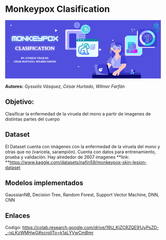 # Monkeypox Clasification
![Banner Monkeypox Clasification](https://github.com/Churtado26/Monkeypox_Clasification/blob/main/Banner%20IA.png)

**Autores:** *Gysselis Vásquez, César Hurtado, Wilmer Farfán*

## Objetivo:
Clasificar la enfermedad de la viruela del mono a partir de imagenes de distintas partes del cuerpo

## Dataset
El Dataset cuenta con imágenes con la enfermedad de la viruela del mono y otras que no (varicela, sarampión).
Cuenta con datos para entrenamiento, prueba y validación. Hay alrededor de 2607 imagenes
**link: **https://www.kaggle.com/datasets/nafin59/monkeypox-skin-lesion-dataset

## Modelos implementados
GaussianNB, Decision Tree, Random Forest, Support Vector Machine, DNN, CNN

## Enlaces
Codigo: https://colab.research.google.com/drive/19U_KjZCRZQE91JyPsZD-_-isLKzWMHwG#scrollTo=k1aLYVwCmBmr
